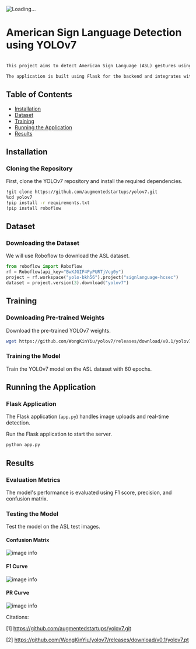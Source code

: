 ![Loading...](https://github.com/adityaazad79/IPL_Score_Predictor_with_Streamlit_Deployment/blob/main/Images/Screenshot_20230513_103444.png?raw=true)

# American Sign Language Detection using YOLOv7
```markdown

This project aims to detect American Sign Language (ASL) gestures using the YOLOv7 object detection model.

The application is built using Flask for the backend and integrates with YOLOv7 for real-time and image-based ASL detection.
```
## Table of Contents
- [Installation](#installation)
- [Dataset](#dataset)
- [Training](#training)
- [Running the Application](#running-the-application)
- [Results](#results)

## Installation

### Cloning the Repository
First, clone the YOLOv7 repository and install the required dependencies.

```bash
!git clone https://github.com/augmentedstartups/yolov7.git
%cd yolov7
!pip install -r requirements.txt
!pip install roboflow
```

## Dataset

### Downloading the Dataset
We will use Roboflow to download the ASL dataset.

```python
from roboflow import Roboflow
rf = Roboflow(api_key="BwXJGIF4PyPURTjVcg0y")
project = rf.workspace("yolo-bkh56").project("signlanguage-hcsec")
dataset = project.version(3).download("yolov7")
```

## Training

### Downloading Pre-trained Weights
Download the pre-trained YOLOv7 weights.

```bash
wget https://github.com/WongKinYiu/yolov7/releases/download/v0.1/yolov7.pt
```

### Training the Model
Train the YOLOv7 model on the ASL dataset with 60 epochs.

<!-- ```bash
%cd yolov7
!python train.py --img 640 --batch 4 --cfg cfg/training/yolov7.yaml --epochs 60 --data signlanguage-3/data.yaml --weights 'yolov7.pt' --cache --device 0
``` -->

## Running the Application

### Flask Application
The Flask application (`app.py`) handles image uploads and real-time detection.

Run the Flask application to start the server.

```bash
python app.py
```

## Results

### Evaluation Metrics
The model's performance is evaluated using F1 score, precision, and confusion matrix.

### Testing the Model
Test the model on the ASL test images.

#### Confusion Matrix 
![image info](https://github.com/adityaazad79/Sign_Lang_Detection/blob/master/Images/Confusion_Matrix.png?raw=true)

#### F1 Curve
![image info](https://github.com/adityaazad79/Sign_Lang_Detection/blob/master/Images/F1_Curve.png?raw=true)

#### PR Curve
![image info](https://github.com/adityaazad79/Sign_Lang_Detection/blob/master/Images/PR_Curve.png?raw=true)



Citations:

[1] https://github.com/augmentedstartups/yolov7.git

[2] https://github.com/WongKinYiu/yolov7/releases/download/v0.1/yolov7.pt